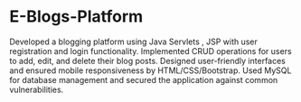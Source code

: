 # E-Blogs-Platform
Developed a blogging platform using Java Servlets , JSP with user registration and login functionality. Implemented CRUD operations for users to add, edit, and delete their blog posts. Designed user-friendly interfaces and ensured mobile responsiveness by HTML/CSS/Bootstrap. Used MySQL for database management and secured the application against common vulnerabilities. 
